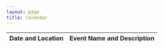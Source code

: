 ```yaml
---
layout: page
title: Calendar
---
```

<html>
    <head>
        <meta name="viewport" content="width=device-width, initial-scale=1">
    </head>
    <body>
    <table style="width:100%">
        <thead>
            <tr>
                <th>Date and Location</th>
                <th>Event Name and Description</th>
            </tr>
        </thead>
        <tbody id="events-list"></tbody>
    </table>
    <script src="script.js"></script>
</body>
</html>
